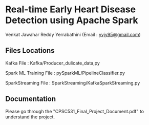 # Real-time Early Heart Disease Detection using Apache Spark

 Venkat Jawahar Reddy Yerrabathini (Email : yvjy95@gmail.com)

## Files Locations

 Kafka File : Kafka/Producer_dulicate_data,py

 Spark ML Training File : pySparkML/PipelineClassifier.py

 SparkStreaming File : SparkStreaming/KafkaSparkStreaming.py

## Documentation 
 
 Please go through the "CPSC531_Final_Project_Document.pdf" to understand the project.
